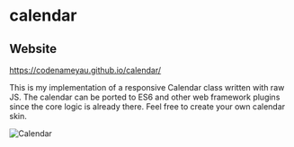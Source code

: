 # calendar

## Website

https://codenameyau.github.io/calendar/

This is my implementation of a responsive Calendar class written with raw JS.
The calendar can be ported to ES6 and other web framework plugins since the core logic is already there.
Feel free to create your own calendar skin.

![Calendar](https://user-images.githubusercontent.com/3826772/27411003-331981de-56b9-11e7-9a19-86c9dd2dec91.png)

